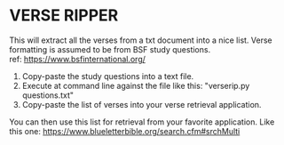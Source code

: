 # VERSE RIPPER

This will extract all the verses from a txt document into a nice list. Verse formatting is assumed to be from BSF study questions.  
ref:  https://www.bsfinternational.org/

1. Copy-paste the study questions into a text file.
2. Execute at command line against the file like this:  "verserip.py questions.txt"
3. Copy-paste the list of verses into your verse retrieval application.
 
You can then use this list for retrieval from your favorite application.
Like this one:  https://www.blueletterbible.org/search.cfm#srchMulti
